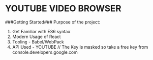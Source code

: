 # YOUTUBE VIDEO BROWSER

###Getting Started###
Purpose of the project:
1) Get Familiar with ES6 syntax
2) Modern Usage of React
3) Tooling - Babel/WebPack
4) API Used - YOUTUBE
// The Key is masked so take a free key from console.developers.google.com
